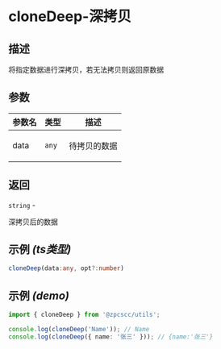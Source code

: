 # cloneDeep-深拷贝

## 描述

<p>将指定数据进行深拷贝，若无法拷贝则返回原数据</p>

## 参数

| 参数名 | 类型             | 描述                |
| ------ | ---------------- | ------------------- |
| data   | <code>any</code> | <p>待拷贝的数据</p> |

## 返回

<code>string</code> - <p>深拷贝后的数据</p>

## 示例 _(ts类型)_

```typescript
cloneDeep(data:any, opt?:number)
```

## 示例 _(demo)_

```typescript
import { cloneDeep } from '@zpcscc/utils';

console.log(cloneDeep('Name')); // Name
console.log(cloneDeep({ name: '张三' })); // {name:'张三'}
```
